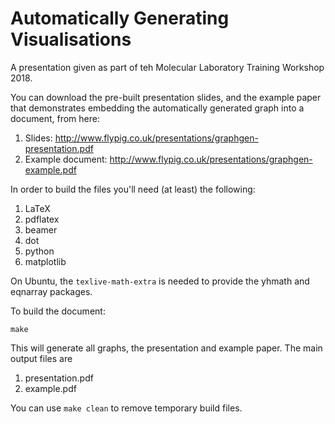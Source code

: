 # Automatically Generating Visualisations

A presentation given as part of teh Molecular Laboratory Training Workshop 2018.

You can download the pre-built presentation slides, and the example paper that demonstrates embedding the automatically generated graph into a document, from here:
1. Slides: http://www.flypig.co.uk/presentations/graphgen-presentation.pdf
2. Example document: http://www.flypig.co.uk/presentations/graphgen-example.pdf

In order to build the files you'll need (at least) the following:
1. LaTeX
2. pdflatex
3. beamer
4. dot
5. python
6. matplotlib

On Ubuntu, the `texlive-math-extra` is needed to provide the yhmath and eqnarray packages. 

To build the document:
```
make
```

This will generate all graphs, the presentation and example paper. The main output files are

1. presentation.pdf
2. example.pdf

You can use `make clean` to remove temporary build files.






